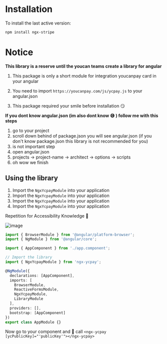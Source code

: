 # Installation

To install the last active version:

```bash
npm install ngx-stripe
```

# Notice
**This library is a reserve until the youcan teams create a library for angular**

1. This package is only a short module for integration youcanpay card in your angular

2. You need to import `https://youcanpay.com/js/ycpay.js` to your angular.json

3. This package required your smile before installation 😏

**If you dont know angular.json (im also dont know 😅 ) follow me with this steps**
1. go to your project
2. scroll down behind of package.json you will see angular.json  (if you don't know package.json this library is not recommended for you)
3. is not important step
4. open angular.json 
5. projects -> project-name -> architect -> options -> scripts
6. oh wow we finish 




## Using the library
1. Import the `NgxYcpayModule` into your application
2. Import the `NgxYcpayModule` into your application
3. Import the `NgxYcpayModule` into your application
4. Import the `NgxYcpayModule` into your application

Repetition for Accessibility Knowledge 🍪

![image](https://user-images.githubusercontent.com/30184753/162644378-a8dd0eaf-91f9-4935-b34d-8e4906d8e074.png)



```typescript
import { BrowserModule } from '@angular/platform-browser';
import { NgModule } from '@angular/core';

import { AppComponent } from './app.component';

// Import the library
import { NgxYcpayModule } from 'ngx-ycpay';

@NgModule({
  declarations: [AppComponent],
  imports: [
    BrowserModule,
    ReactiveFormsModule,
    NgxYcpayModule,
    LibraryModule
  ],
  providers: [],
  bootstrap: [AppComponent]
})
export class AppModule {}
```

Now go to your component and 🤙 call `<ngx-ycpay [ycPublicKey]="'publicKey'"></ngx-ycpay>`

